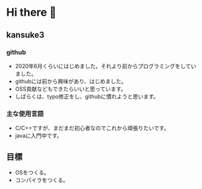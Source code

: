 # Hi there 👋
## kansuke3

### github
 - 2020年6月くらいにはじめました。それより前からプログラミングをしていました。
 - githubには前から興味があり、はじめました。
 - OSS貢献などもできたらいいと思っています。
 - しばらくは、typo修正をし、githubに慣れようと思います。

### 主な使用言語
 - C/C++ですが、まだまだ初心者なのでこれから頑張りたいです。
 - javaに入門中です。

## 目標
 - OSをつくる。
 - コンパイラをつくる。
 
<style>
 calc(1+1)
</style>
